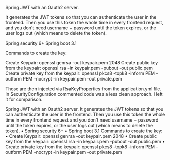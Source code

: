 Spring JWT with an Oauth2 server.

It generates the JWT tokens so that you can authenticate the user in the frontend. 
Then you use this token the whole time in every frontend request, and 
you don't need username + password until the token expires, or the user logs out (which means to delete the token).

Spring security 6+
Spring boot 3.1

Commands to create the key:

Create Keypair: openssl genrsa -out keypair.pem 2048
Create public key from the keypair: openssl rsa -in keypair.pem -pubout -out public.pem
Create private key from the keypair: openssl pkcs8 -topk8 -inform PEM -outform PEM -nocrypt -in keypair.pem -out private.pem

Those are then injected via RsaKeyProperties from the application.yml file.
In SecurityConfiguration commented code was a less clean approach. 
I left it for comparison.

Spring JWT with an Oauth2 server. It generates the JWT tokens so that you can authenticate the user in the frontend. Then you use this token the whole time in every frontend request and you don't need username + password until the token expires, or the user logs out (which means to delete the token).
•	Spring security 6+
•	Spring boot 3.1
Commands to create the key:
•	Create Keypair: openssl genrsa -out keypair.pem 2048
•	Create public key from the keypair: openssl rsa -in keypair.pem -pubout -out public.pem
•	Create private key from the keypair: openssl pkcs8 -topk8 -inform PEM -outform PEM -nocrypt -in keypair.pem -out private.pem
